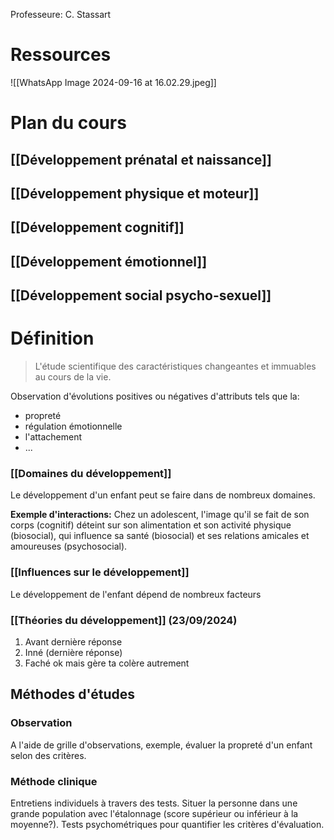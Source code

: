  
Professeure: C. Stassart
# Ressources
![[WhatsApp Image 2024-09-16 at 16.02.29.jpeg]]
# Plan du cours

## [[Développement prénatal et naissance]]
## [[Développement physique et moteur]]

## [[Développement cognitif]]
## [[Développement émotionnel]]
## [[Développement social psycho-sexuel]]



# Définition
> L'étude scientifique des caractéristiques changeantes et immuables au cours de la vie.



Observation d'évolutions positives ou négatives d'attributs tels que la:
- propreté
- régulation émotionnelle
- l'attachement
- ...

### [[Domaines du développement]]
Le développement d'un enfant peut se faire dans de nombreux domaines.


**Exemple d'interactions:**
Chez un adolescent, l'image qu'il se fait de son corps (cognitif) déteint sur son alimentation et son activité physique (biosocial), qui influence sa santé (biosocial) et ses relations amicales et amoureuses (psychosocial).

### [[Influences sur le développement]]
Le développement de l'enfant dépend de nombreux facteurs


### [[Théories du développement]] (23/09/2024)
1) Avant dernière réponse
2) Inné (dernière réponse)
3) Faché ok mais gère ta colère autrement


## Méthodes d'études
### Observation
A l'aide de grille d'observations, exemple, évaluer la propreté d'un enfant selon des critères.
### Méthode clinique
Entretiens individuels à travers des tests. Situer la personne dans une grande population avec l'étalonnage (score supérieur ou inférieur à la moyenne?). Tests psychométriques pour quantifier les critères d'évaluation.













